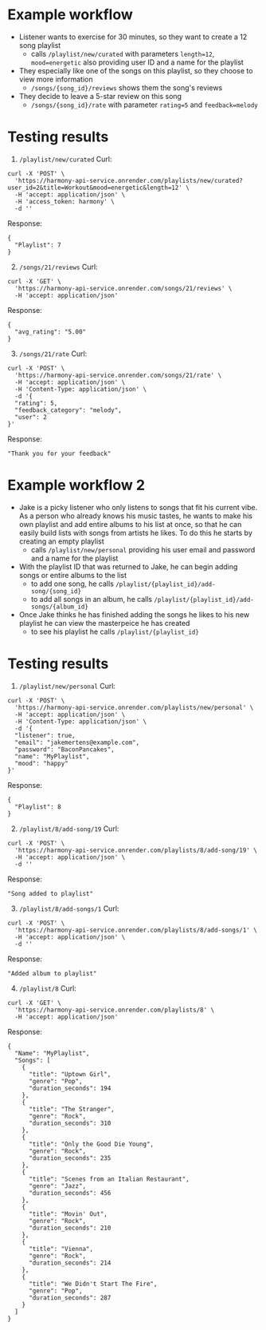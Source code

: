 # Example workflow
- Listener wants to exercise for 30 minutes, so they want to create a 12 song playlist
  - calls `/playlist/new/curated` with parameters `length=12`, `mood=energetic` also providing user ID and a name for the playlist
- They especially like one of the songs on this playlist, so they choose to view more information
  - `/songs/{song_id}/reviews` shows them the song's reviews
- They decide to leave a 5-star review on this song
  - `/songs/{song_id}/rate` with parameter `rating=5` and `feedback=melody`

# Testing results
1. `/playlist/new/curated`
Curl:
```
curl -X 'POST' \
  'https://harmony-api-service.onrender.com/playlists/new/curated?user_id=2&title=Workout&mood=energetic&length=12' \
  -H 'accept: application/json' \
  -H 'access_token: harmony' \
  -d ''
```

Response:
```
{
  "Playlist": 7
}
```

2. `/songs/21/reviews`
Curl:
```
curl -X 'GET' \
  'https://harmony-api-service.onrender.com/songs/21/reviews' \
  -H 'accept: application/json'
```

Response:
```
{
  "avg_rating": "5.00"
}
```

3. `/songs/21/rate`
Curl:
```
curl -X 'POST' \
  'https://harmony-api-service.onrender.com/songs/21/rate' \
  -H 'accept: application/json' \
  -H 'Content-Type: application/json' \
  -d '{
  "rating": 5,
  "feedback_category": "melody",
  "user": 2
}'
```

Response:
```
"Thank you for your feedback"
```

# Example workflow 2
- Jake is a picky listener who only listens to songs that fit his current vibe. As a person who already knows his music tastes, he wants to make his own playlist and add entire albums to his list at once, so that he can easily build lists with songs from artists he likes. To do this he starts by creating an empty playlist
  - calls `/playlist/new/personal` providing his user email and password and a name for the playlist
- With the playlist ID that was returned to Jake, he can begin adding songs or entire albums to the list
  - to add one song, he calls `/playlist/{playlist_id}/add-song/{song_id}`
  - to add all songs in an album, he calls `/playlist/{playlist_id}/add-songs/{album_id}`
- Once Jake thinks he has finished adding the songs he likes to his new playlist he can view the masterpeice he has created
  - to see his playlist he calls `/playlist/{playlist_id}`

# Testing results
1. `/playlist/new/personal`
Curl:
```
curl -X 'POST' \
  'https://harmony-api-service.onrender.com/playlists/new/personal' \
  -H 'accept: application/json' \
  -H 'Content-Type: application/json' \
  -d '{
  "listener": true,
  "email": "jakemertens@example.com",
  "password": "BaconPancakes",
  "name": "MyPlaylist",
  "mood": "happy"
}'
```

Response:
```
{
  "Playlist": 8
}
```

2. `/playlist/8/add-song/19`
Curl:
```
curl -X 'POST' \
  'https://harmony-api-service.onrender.com/playlists/8/add-song/19' \
  -H 'accept: application/json' \
  -d ''
```

Response:
```
"Song added to playlist"
```

3. `/playlist/8/add-songs/1`
Curl:
```
curl -X 'POST' \
  'https://harmony-api-service.onrender.com/playlists/8/add-songs/1' \
  -H 'accept: application/json' \
  -d ''
```

Response:
```
"Added album to playlist"
```

4. `/playlist/8`
Curl:
```
curl -X 'GET' \
  'https://harmony-api-service.onrender.com/playlists/8' \
  -H 'accept: application/json'
```

Response:
```
{
  "Name": "MyPlaylist",
  "Songs": [
    {
      "title": "Uptown Girl",
      "genre": "Pop",
      "duration_seconds": 194
    },
    {
      "title": "The Stranger",
      "genre": "Rock",
      "duration_seconds": 310
    },
    {
      "title": "Only the Good Die Young",
      "genre": "Rock",
      "duration_seconds": 235
    },
    {
      "title": "Scenes from an Italian Restaurant",
      "genre": "Jazz",
      "duration_seconds": 456
    },
    {
      "title": "Movin' Out",
      "genre": "Rock",
      "duration_seconds": 210
    },
    {
      "title": "Vienna",
      "genre": "Rock",
      "duration_seconds": 214
    },
    {
      "title": "We Didn't Start The Fire",
      "genre": "Pop",
      "duration_seconds": 287
    }
  ]
}
```
